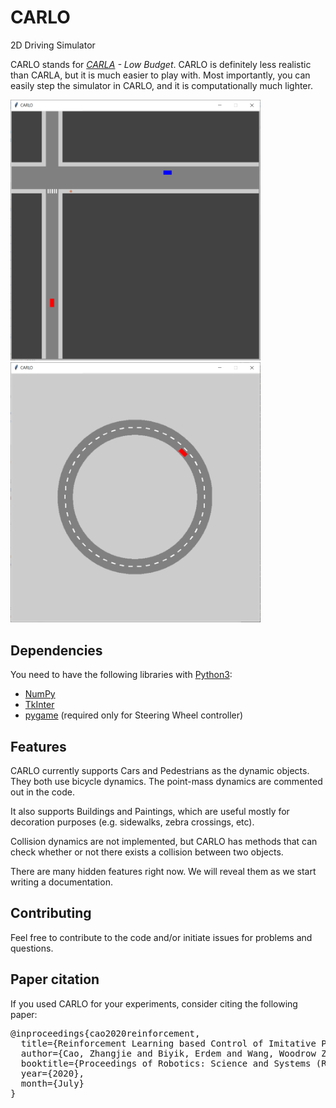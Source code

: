 # CARLO
2D Driving Simulator

CARLO stands for _[CARLA](http://carla.org/) - Low Budget_. CARLO is definitely less realistic than CARLA, but it is much easier to play with. Most importantly, you can easily step the simulator in CARLO, and it is computationally much lighter.

<img width="400" alt="CARLO - Example Image 1" src="carlo1.png" /><img width="400" alt="CARLO - Example Image 2" src="carlo2.png" />

## Dependencies
You need to have the following libraries with [Python3](http://www.python.org/downloads):
- [NumPy](http://www.numpy.org/)
- [TkInter](http://wiki.python.org/moin/TkInter)
- [pygame](https://www.pygame.org/) (required only for Steering Wheel controller)

## Features
CARLO currently supports Cars and Pedestrians as the dynamic objects. They both use bicycle dynamics. The point-mass dynamics are commented out in the code.

It also supports Buildings and Paintings, which are useful mostly for decoration purposes (e.g. sidewalks, zebra crossings, etc).

Collision dynamics are not implemented, but CARLO has methods that can check whether or not there exists a collision between two objects.

There are many hidden features right now. We will reveal them as we start writing a documentation.

## Contributing
Feel free to contribute to the code and/or initiate issues for problems and questions.

## Paper citation
If you used CARLO for your experiments, consider citing the following paper:

<pre>
@inproceedings{cao2020reinforcement,
  title={Reinforcement Learning based Control of Imitative Policies for Near-Accident Driving},
  author={Cao, Zhangjie and Biyik, Erdem and Wang, Woodrow Z. and Raventos, Allan and Gaidon, Adrien and Rosman, Guy and Sadigh, Dorsa},
  booktitle={Proceedings of Robotics: Science and Systems (RSS)},
  year={2020},
  month={July}
}
</pre>
